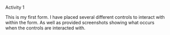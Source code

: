 Activity 1

This is my first form. I have placed several different controls to interact with within the form. As well as provided screenshots showing what occurs when the controls are interacted with.

